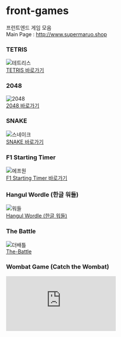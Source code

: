 # front-games
프런트엔드 게임 모음  
Main Page : http://www.supermaruo.shop


### TETRIS  
![테트리스](https://github.com/user-attachments/assets/01140b21-fb0e-4e00-a6ae-634540c6cf4b)  
[TETRIS 바로가기](https://yashin20.github.io/front-games/tetris-v5/tetris-v5.html)  

### 2048  
![2048](https://github.com/user-attachments/assets/2d1f41fb-a9a0-43e5-9d7e-d5a67918b195)  
[2048 바로가기](https://yashin20.github.io/front-games/2048/2048.html)  


### SNAKE  
![스네이크](https://github.com/user-attachments/assets/7e98a252-5341-4776-bed3-3f6256094691)  
[SNAKE 바로가기](https://yashin20.github.io/front-games/snake/snake.html)  


### F1 Starting Timer  
![에프원](https://github.com/user-attachments/assets/bcbc4fb5-ea6e-4cb0-bfcf-641b85297332)  
[F1 Starting Timer 바로가기](https://yashin20.github.io/front-games/2048/2048.html)  


### Hangul Wordle (한글 워들)  
![워들](https://github.com/user-attachments/assets/f42ff4fd-48ad-4054-8a3f-c1a38ab210f9)  
[Hangul Wordle (한글 워들)](https://yashin20.github.io/front-games/f1-starting-timer/timer.html)  


### The Battle  
![더배틀](https://github.com/user-attachments/assets/4b1ba540-9d4d-43cd-8611-c173c4533fa6)  
[The-Battle](https://yashin20.github.io/front-games/the-battle/start-page.html)  


### Wombat Game (Catch the Wombat)
![Wombat Game (Catch the Wombat)](https://yashin20.github.io/front-games/wombat-game/wombat-game.html)
